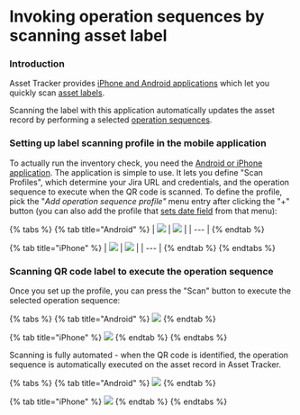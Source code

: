 # Invoking operation sequences by scanning asset label

### Introduction

Asset Tracker provides [iPhone and Android applications](https://confluence.spartez.com/display/AT4J/Label+Scanners) which let you quickly scan [asset labels](../how-to-print-labels-for-assets.md).

Scanning the label with this application automatically updates the asset record by performing a selected [operation sequences](./).

### Setting up label scanning profile in the mobile application

To actually run the inventory check, you need the [Android or iPhone application](../../label-scanners.md). The application is simple to use. It lets you define "Scan Profiles", which determine your Jira URL and credentials, and the operation sequence to execute when the QR code is scanned. To define the profile, pick the "_Add operation sequence profile"_ menu entry after clicking the "+" button \(you can also add the profile that [sets date field](../how-to-perform-inventory-checks.md) from that menu\):

{% tabs %}
{% tab title="Android" %}
| ![](../../.gitbook/assets/image%20%2811%29.png) | ![](../../.gitbook/assets/image%20%2851%29.png) |
| --- |
{% endtab %}

{% tab title="iPhone" %}
| ![](../../.gitbook/assets/image%20%2831%29.png) | ![](../../.gitbook/assets/image%20%286%29.png) |
| --- |
{% endtab %}
{% endtabs %}

### Scanning QR code label to execute the operation sequence

Once you set up the profile, you can press the "Scan" button to execute the selected operation sequence:  


{% tabs %}
{% tab title="Android" %}
![](../../.gitbook/assets/image%20%2839%29.png)
{% endtab %}

{% tab title="iPhone" %}
![](../../.gitbook/assets/image%20%2835%29.png)
{% endtab %}
{% endtabs %}

Scanning is fully automated - when the QR code is identified, the operation sequence is automatically executed on the asset record in Asset Tracker. 

{% tabs %}
{% tab title="Android" %}
![](../../.gitbook/assets/image%20%289%29.png)
{% endtab %}

{% tab title="iPhone" %}
![](../../.gitbook/assets/image%20%2824%29.png)
{% endtab %}
{% endtabs %}

